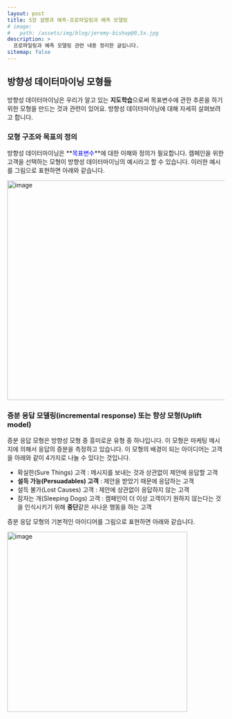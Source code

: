 ```yaml
---
layout: post
title: 5장 설명과 예측-프로파일링과 예측 모델링
# image: 
#   path: /assets/img/blog/jeremy-bishop@0,5x.jpg
description: >
  프로파일링과 예측 모델링 관련 내용 정리한 글입니다.
sitemap: false
---
```


<!-- Version 9 is the most complete version of Hydejack yet.
{:.lead}

[Modernized](#linking-in-style) [design](#whats-in-the-cards), [big headlines](#ready-for-the-big-screen), big new features: [Built-In Search](#built-in-search), [Sticky Table of Contents](#sticky-table-of-contents), and [Auto-Hiding Navbar](#auto-hiding-navbar). That [and more](#and-much-more) is Hydejack 9.

- Table of Contents
{:toc .large-only} -->

## 방향성 데이터마이닝 모형들

방향성 데이터마이닝은 우리가 알고 있는 **지도학습**으로써 목표변수에 관한 추론을 하기 위한 모형을 만드는 것과 관련이 있어요. 방향성 데이터마이닝에 대해 
자세히 살펴보려고 합니다.

### 모형 구조와 목표의 정의

방향성 데이터마이닝은 **<span style='color:blue'>목표변수</span>**에 대한 이해와 정의가 필요합니다. 캠페인을 위한 고객을 선택하는 모형이 방향성 데이터마이닝의
예시라고 할 수 있습니다. 이러한 예시를 그림으로 표현하면 아래와 같습니다. 

<img width="508" alt="image" src="https://user-images.githubusercontent.com/107903417/230749749-642174d1-1f43-465d-b83f-96bb9e2ed0cd.png">

### 증분 응답 모델링(incremental response) 또는 향상 모형(Uplift model)

증분 응답 모형은 방향성 모형 중 흥미로운 유형 중 하나입니다. 이 모형은 마케팅 메시지에 의해서 응답의 증분을 측정하고 있습니다. 이 모형의 배경이 되는 아이디어는 
고객을 아래와 같이 4가지로 나눌 수 있다는 것입니다. 
- 확실한(Sure Things) 고객 : 메시지를 보내는 것과 상관없이 제안에 응답할 고객
- **설득 가능(Persuadables) 고객** : 제안을 받았기 때문에 응답하는 고객
- 설득 불가(Lost Causes) 고객 : 제안에 상관없이 응답하지 않는 고객
- 잠자는 개(Sleeping Dogs) 고객 : 캠페인이 더 이상 고객이기 원하지 않는다는 것을 인식시키기 위해 **중단**같은 사나운 행동을 하는 고객

증분 응답 모형의 기본적인 아이디어를 그림으로 표현하면 아래와 같습니다. 

<img width="417" alt="image" src="https://user-images.githubusercontent.com/107903417/230750028-9cb072c3-71af-4f18-9cc4-801acea63415.png">


